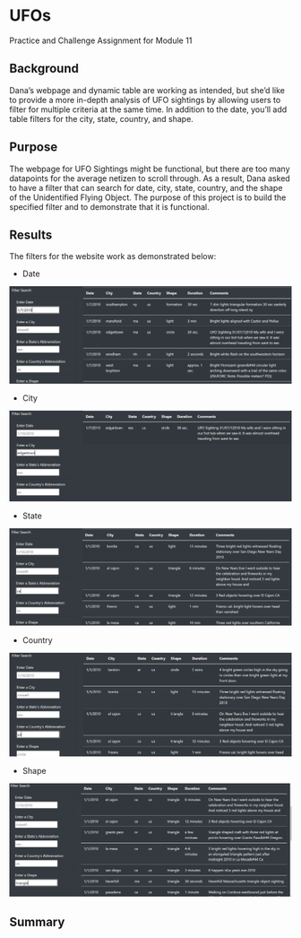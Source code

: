 # UFOs
Practice and Challenge Assignment for Module 11

## Background
Dana’s webpage and dynamic table are working as intended, but she’d like to provide a more in-depth analysis of UFO sightings by allowing users to filter for multiple criteria at the same time. In addition to the date, you’ll add table filters for the city, state, country, and shape.

## Purpose
The webpage for UFO Sightings might be functional, but there are too many datapoints for the average netizen to scroll through. As a result, Dana asked to have a filter that can search for date, city, state, country, and the shape of the Unidentified Flying Object. The purpose of this project is to build the specified filter and to demonstrate that it is functional. 

## Results
The filters for the website work as demonstrated below:

* Date

![Date](https://github.com/Itgotworse26/UFOs/blob/main/static/images/Date_Search.PNG)


* City

![City](https://github.com/Itgotworse26/UFOs/blob/main/static/images/City_Search.PNG)

* State 

![City](https://github.com/Itgotworse26/UFOs/blob/main/static/images/State_Search.PNG)


* Country

![Country](https://github.com/Itgotworse26/UFOs/blob/main/static/images/Country_Search.PNG)


* Shape

![Shape](https://github.com/Itgotworse26/UFOs/blob/main/static/images/Shape_Search.PNG)


## Summary